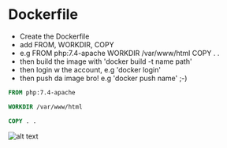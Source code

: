# Dockerfile

* Create the Dockerfile
* add FROM, WORKDIR, COPY
* e.g FROM php:7.4-apache WORKDIR /var/www/html COPY . .
* then build the image with 'docker build -t name path'
* then login w the account, e.g 'docker login'
* then push da image bro! e.g 'docker push name' ;-)
```Dockerfile
FROM php:7.4-apache

WORKDIR /var/www/html

COPY . .

```

![alt text](https://lh3.googleusercontent.com/proxy/1zB49MfkfZEw1jHC5U7JW68C1Io0wHgom81QATqvqmyiU6f1L-OnKh2cpN_k_7L2U4tueLpdSiRP95BdI9l9pBmptG3vle7R19yhrMuBg88qTVFz9RFHGb3Fp84s8C9TMMoH "texto random") 
